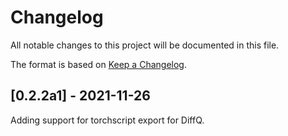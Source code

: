 # Changelog

All notable changes to this project will be documented in this file.

The format is based on [Keep a Changelog](https://keepachangelog.com/en/1.0.0/).

## [0.2.2a1] - 2021-11-26

Adding support for torchscript export for DiffQ.

